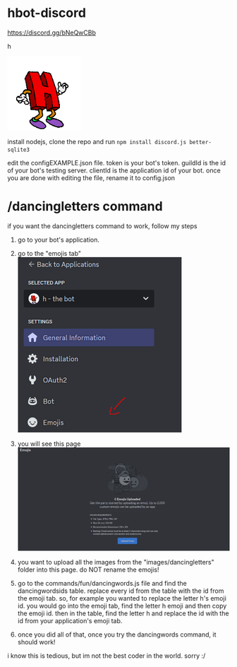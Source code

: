 # hbot-discord
https://discord.gg/bNeQwCBb

h

![dancing h](images/dancingletters/h.gif)

<!-- install nodejs, clone the repo and run ```npm install discord.js better-sqlite3 lyntr.js``` -->
install nodejs, clone the repo and run ```npm install discord.js better-sqlite3```

edit the configEXAMPLE.json file.
token is your bot's token.
guildId is the id of your bot's testing server.
clientId is the application id of your bot.
once you are done with editing the file, rename it to config.json
<!-- shelved feature for now. will come back soon
# lyntr.js functionallity

if you want to use lyntr.js with your server, here's what to do
-->

# /dancingletters command
if you want the dancingletters command to work, follow my steps

1. go to your bot's application.
2. go to the "emojis tab"
![emoji tab](images/github/emojitab.png)

3. you will see this page
![emoji page](images/github/emojipage.png)

4. you want to upload all the images from the "images/dancingletters" folder into this page. do NOT rename the emojis!
5. go to the commands/fun/dancingwords.js file and find the dancingwordsids table. replace every id from the table with the id from the emoji tab. so, for example you wanted to replace the letter h's emoji id. you would go into the emoji tab, find the letter h emoji and then copy the emoji id. then in the table, find the letter h and replace the id with the id from your application's emoji tab.
6. once you did all of that, once you try the dancingwords command, it should work!

i know this is tedious, but im not the best coder in the world. sorry :/